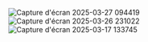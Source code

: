 ![Capture d'écran 2025-03-27 094419](https://github.com/user-attachments/assets/1de412c7-526e-4941-82b4-be10bea0f1c2)
![Capture d'écran 2025-03-26 231022](https://github.com/user-attachments/assets/a1014178-064e-430a-b679-b7c3fe420e87)
![Capture d'écran 2025-03-17 133745](https://github.com/user-attachments/assets/3b7f6732-c7ec-4519-aa10-c4534f2ae713)
